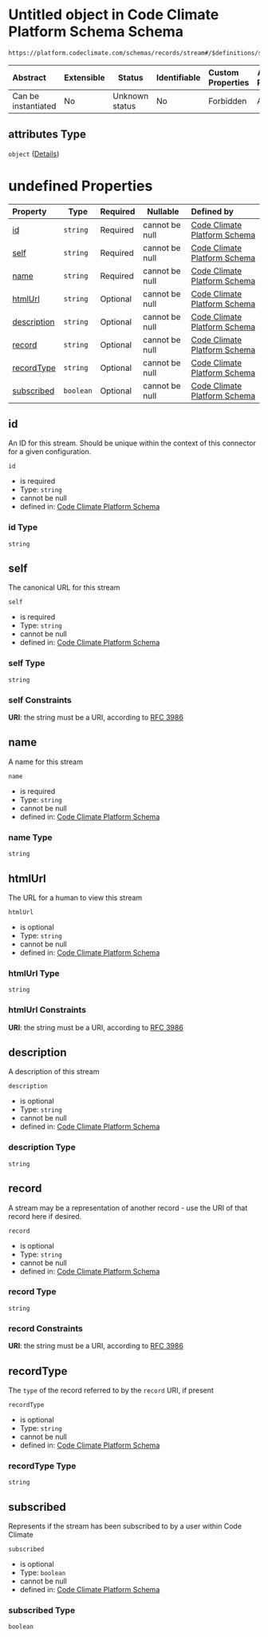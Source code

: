 # Untitled object in Code Climate Platform Schema Schema

```txt
https://platform.codeclimate.com/schemas/records/stream#/$definitions/stream/properties/attributes
```




| Abstract            | Extensible | Status         | Identifiable | Custom Properties | Additional Properties | Access Restrictions | Defined In                                            |
| :------------------ | ---------- | -------------- | ------------ | :---------------- | --------------------- | ------------------- | ----------------------------------------------------- |
| Can be instantiated | No         | Unknown status | No           | Forbidden         | Allowed               | none                | [records.json\*](records.json "open original schema") |

## attributes Type

`object` ([Details](records-definitions-stream-properties-attributes.md))

# undefined Properties

| Property                    | Type      | Required | Nullable       | Defined by                                                                                                                                                                                                                                  |
| :-------------------------- | --------- | -------- | -------------- | :------------------------------------------------------------------------------------------------------------------------------------------------------------------------------------------------------------------------------------------ |
| [id](#id)                   | `string`  | Required | cannot be null | [Code Climate Platform Schema](records-definitions-stream-properties-attributes-properties-id.md "https&#x3A;//platform.codeclimate.com/schemas/records/stream#/$definitions/stream/properties/attributes/properties/id")                   |
| [self](#self)               | `string`  | Required | cannot be null | [Code Climate Platform Schema](records-definitions-stream-properties-attributes-properties-self.md "https&#x3A;//platform.codeclimate.com/schemas/records/stream#/$definitions/stream/properties/attributes/properties/self")               |
| [name](#name)               | `string`  | Required | cannot be null | [Code Climate Platform Schema](records-definitions-stream-properties-attributes-properties-name.md "https&#x3A;//platform.codeclimate.com/schemas/records/stream#/$definitions/stream/properties/attributes/properties/name")               |
| [htmlUrl](#htmlUrl)         | `string`  | Optional | cannot be null | [Code Climate Platform Schema](records-definitions-stream-properties-attributes-properties-htmlurl.md "https&#x3A;//platform.codeclimate.com/schemas/records/stream#/$definitions/stream/properties/attributes/properties/htmlUrl")         |
| [description](#description) | `string`  | Optional | cannot be null | [Code Climate Platform Schema](records-definitions-stream-properties-attributes-properties-description.md "https&#x3A;//platform.codeclimate.com/schemas/records/stream#/$definitions/stream/properties/attributes/properties/description") |
| [record](#record)           | `string`  | Optional | cannot be null | [Code Climate Platform Schema](records-definitions-stream-properties-attributes-properties-record.md "https&#x3A;//platform.codeclimate.com/schemas/records/stream#/$definitions/stream/properties/attributes/properties/record")           |
| [recordType](#recordType)   | `string`  | Optional | cannot be null | [Code Climate Platform Schema](records-definitions-stream-properties-attributes-properties-recordtype.md "https&#x3A;//platform.codeclimate.com/schemas/records/stream#/$definitions/stream/properties/attributes/properties/recordType")   |
| [subscribed](#subscribed)   | `boolean` | Optional | cannot be null | [Code Climate Platform Schema](records-definitions-stream-properties-attributes-properties-subscribed.md "https&#x3A;//platform.codeclimate.com/schemas/records/stream#/$definitions/stream/properties/attributes/properties/subscribed")   |

## id

An ID for this stream. Should be unique within the context of this connector for a given configuration.


`id`

-   is required
-   Type: `string`
-   cannot be null
-   defined in: [Code Climate Platform Schema](records-definitions-stream-properties-attributes-properties-id.md "https&#x3A;//platform.codeclimate.com/schemas/records/stream#/$definitions/stream/properties/attributes/properties/id")

### id Type

`string`

## self

The canonical URL for this stream


`self`

-   is required
-   Type: `string`
-   cannot be null
-   defined in: [Code Climate Platform Schema](records-definitions-stream-properties-attributes-properties-self.md "https&#x3A;//platform.codeclimate.com/schemas/records/stream#/$definitions/stream/properties/attributes/properties/self")

### self Type

`string`

### self Constraints

**URI**: the string must be a URI, according to [RFC 3986](https://tools.ietf.org/html/rfc4291 "check the specification")

## name

A name for this stream


`name`

-   is required
-   Type: `string`
-   cannot be null
-   defined in: [Code Climate Platform Schema](records-definitions-stream-properties-attributes-properties-name.md "https&#x3A;//platform.codeclimate.com/schemas/records/stream#/$definitions/stream/properties/attributes/properties/name")

### name Type

`string`

## htmlUrl

The URL for a human to view this stream


`htmlUrl`

-   is optional
-   Type: `string`
-   cannot be null
-   defined in: [Code Climate Platform Schema](records-definitions-stream-properties-attributes-properties-htmlurl.md "https&#x3A;//platform.codeclimate.com/schemas/records/stream#/$definitions/stream/properties/attributes/properties/htmlUrl")

### htmlUrl Type

`string`

### htmlUrl Constraints

**URI**: the string must be a URI, according to [RFC 3986](https://tools.ietf.org/html/rfc4291 "check the specification")

## description

A description of this stream


`description`

-   is optional
-   Type: `string`
-   cannot be null
-   defined in: [Code Climate Platform Schema](records-definitions-stream-properties-attributes-properties-description.md "https&#x3A;//platform.codeclimate.com/schemas/records/stream#/$definitions/stream/properties/attributes/properties/description")

### description Type

`string`

## record

A stream may be a representation of another record - use the URI of that record here if desired.


`record`

-   is optional
-   Type: `string`
-   cannot be null
-   defined in: [Code Climate Platform Schema](records-definitions-stream-properties-attributes-properties-record.md "https&#x3A;//platform.codeclimate.com/schemas/records/stream#/$definitions/stream/properties/attributes/properties/record")

### record Type

`string`

### record Constraints

**URI**: the string must be a URI, according to [RFC 3986](https://tools.ietf.org/html/rfc4291 "check the specification")

## recordType

The `type` of the record referred to by the `record` URI, if present


`recordType`

-   is optional
-   Type: `string`
-   cannot be null
-   defined in: [Code Climate Platform Schema](records-definitions-stream-properties-attributes-properties-recordtype.md "https&#x3A;//platform.codeclimate.com/schemas/records/stream#/$definitions/stream/properties/attributes/properties/recordType")

### recordType Type

`string`

## subscribed

Represents if the stream has been subscribed to by a user within Code Climate


`subscribed`

-   is optional
-   Type: `boolean`
-   cannot be null
-   defined in: [Code Climate Platform Schema](records-definitions-stream-properties-attributes-properties-subscribed.md "https&#x3A;//platform.codeclimate.com/schemas/records/stream#/$definitions/stream/properties/attributes/properties/subscribed")

### subscribed Type

`boolean`
